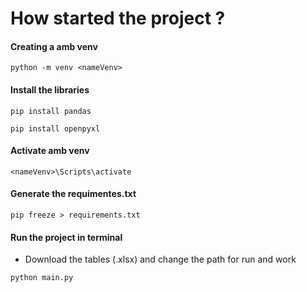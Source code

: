 # How started the project ?


#### Creating a amb venv
```
python -m venv <nameVenv>
```

#### Install the libraries
```
pip install pandas
```
```
pip install openpyxl
```

#### Activate amb venv
```
<nameVenv>\Scripts\activate
```

#### Generate the requimentes.txt
```
pip freeze > requirements.txt
```

#### Run the project in terminal
* Download the tables (.xlsx) and change the path for run and work
```
python main.py
```